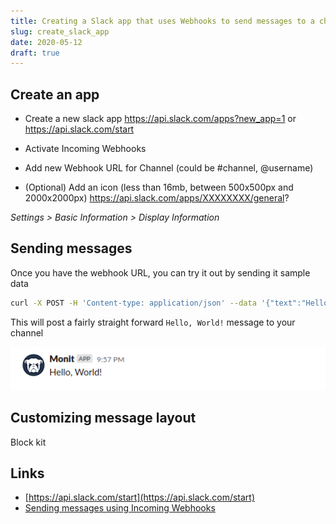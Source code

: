 ```yaml
---
title: Creating a Slack app that uses Webhooks to send messages to a channel
slug: create_slack_app
date: 2020-05-12
draft: true
---
```


## Create an app

- Create a new slack app https://api.slack.com/apps?new_app=1 or https://api.slack.com/start
- Activate Incoming Webhooks
- Add new Webhook URL for Channel (could be #channel, @username)

- (Optional) Add an icon (less than 16mb, between 500x500px and 2000x2000px) https://api.slack.com/apps/XXXXXXXX/general?

_Settings > Basic Information > Display Information_

## Sending messages

Once you have the webhook URL, you can try it out by sending it sample data

```bash
curl -X POST -H 'Content-type: application/json' --data '{"text":"Hello, World!"}' https://hooks.slack.com/services/XXXXXX/YYYYYY/XyXyY123xxxY
```

This will post a fairly straight forward `Hello, World!` message to your channel

![monit-slack-message-screenshot](./images/monit-slack-message-screenshot.png)

## Customizing message layout

Block kit

## Links

- [https://api.slack.com/start](https://api.slack.com/start)
- [Sending messages using Incoming Webhooks](https://api.slack.com/messaging/webhooks)
